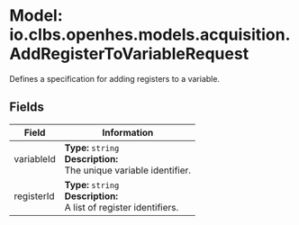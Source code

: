 # Model: io.clbs.openhes.models.acquisition.AddRegisterToVariableRequest

Defines a specification for adding registers to a variable.

## Fields

| Field | Information |
| --- | --- |
| variableId | <b>Type:</b> `string`<br><b>Description:</b><br>The unique variable identifier. |
| registerId | <b>Type:</b> `string`<br><b>Description:</b><br>A list of register identifiers. |

